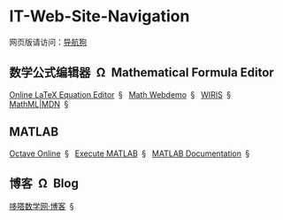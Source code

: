# IT-Web-Site-Navigation

网页版请访问：[导航狗](https://daohanggou.cn/)


## 数学公式编辑器&ensp;&Omega;&ensp;Mathematical Formula Editor

[Online LaTeX Equation Editor](http://www.codecogs.com/latex/eqneditor.php)&ensp;&sect;&ensp;
[Math Webdemo](https://webdemo.myscript.com/views/math/index.html)&ensp;&sect;&ensp;
[WIRIS](http://www.wiris.com/en)&ensp;&sect;&ensp;
[MathML|MDN](https://developer.mozilla.org/zh-CN/docs/Web/MathML "MathML 参考文档")&ensp;&sect;&ensp;


## MATLAB

[Octave Online](https://octave-online.net/)&ensp;&sect;&ensp;
[Execute MATLAB](http://www.compileonline.com/execute_matlab_online.php)&ensp;&sect;&ensp;
[MATLAB Documentation](https://www.mathworks.com/help/matlab/)&ensp;&sect;&ensp;


## 博客&ensp;&Omega;&ensp;Blog

[哆嗒数学网·博客](http://duodaa.com/blog/)&ensp;&sect;&ensp;